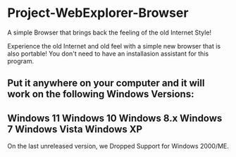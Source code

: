 # Project-WebExplorer-Browser
A simple Browser that brings back the feeling of the old Internet Style!

Experience the old Internet and old feel with a simple new browser that is also portable!
You don't need to have an installasion assistant for this program.

Put it anywhere on your computer and it will work on the following Windows Versions:
-------------------------------------------------------------------------------------------
Windows 11
Windows 10
Windows 8.x
Windows 7
Windows Vista
Windows XP
-------------------------------------------------------------------------------------------
On the last unreleased version, we Dropped Support for Windows 2000/ME.
